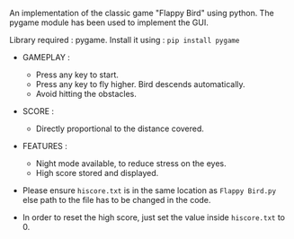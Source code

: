 An implementation of the classic game "Flappy Bird" using
python. The pygame module has been used to implement the GUI.

Library required : pygame. Install it using :
`pip install pygame`

- GAMEPLAY :
  - Press any key to start.
  - Press any key to fly higher. Bird descends automatically.
  - Avoid hitting the obstacles.

- SCORE :
  - Directly proportional to the distance covered.

- FEATURES :
  - Night mode available, to reduce stress on the eyes.
  - High score stored and displayed.

- Please ensure `hiscore.txt` is in the same location as `Flappy Bird.py` else path to the file has to be changed in the code.
- In order to reset the high score, just set the value inside `hiscore.txt` to 0.
